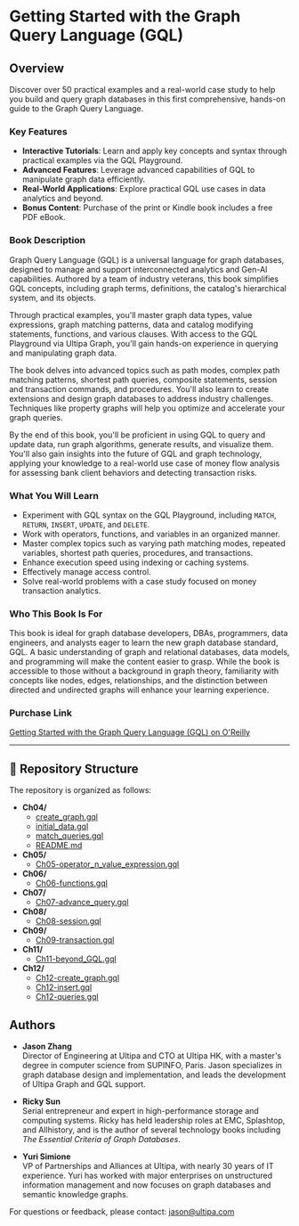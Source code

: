 # Getting Started with the Graph Query Language (GQL)

## Overview

Discover over 50 practical examples and a real-world case study to help you build and query graph databases in this first comprehensive, hands-on guide to the Graph Query Language.

### Key Features

- **Interactive Tutorials**: Learn and apply key concepts and syntax through practical examples via the GQL Playground.
- **Advanced Features**: Leverage advanced capabilities of GQL to manipulate graph data efficiently.
- **Real-World Applications**: Explore practical GQL use cases in data analytics and beyond.
- **Bonus Content**: Purchase of the print or Kindle book includes a free PDF eBook.

### Book Description

Graph Query Language (GQL) is a universal language for graph databases, designed to manage and support interconnected analytics and Gen-AI capabilities. Authored by a team of industry veterans, this book simplifies GQL concepts, including graph terms, definitions, the catalog's hierarchical system, and its objects.

Through practical examples, you'll master graph data types, value expressions, graph matching patterns, data and catalog modifying statements, functions, and various clauses. With access to the GQL Playground via Ultipa Graph, you'll gain hands-on experience in querying and manipulating graph data.

The book delves into advanced topics such as path modes, complex path matching patterns, shortest path queries, composite statements, session and transaction commands, and procedures. You'll also learn to create extensions and design graph databases to address industry challenges. Techniques like property graphs will help you optimize and accelerate your graph queries.

By the end of this book, you'll be proficient in using GQL to query and update data, run graph algorithms, generate results, and visualize them. You'll also gain insights into the future of GQL and graph technology, applying your knowledge to a real-world use case of money flow analysis for assessing bank client behaviors and detecting transaction risks.

### What You Will Learn

- Experiment with GQL syntax on the GQL Playground, including `MATCH`, `RETURN`, `INSERT`, `UPDATE`, and `DELETE`.
- Work with operators, functions, and variables in an organized manner.
- Master complex topics such as varying path matching modes, repeated variables, shortest path queries, procedures, and transactions.
- Enhance execution speed using indexing or caching systems.
- Effectively manage access control.
- Solve real-world problems with a case study focused on money transaction analytics.

### Who This Book Is For

This book is ideal for graph database developers, DBAs, programmers, data engineers, and analysts eager to learn the new graph database standard, GQL. A basic understanding of graph and relational databases, data models, and programming will make the content easier to grasp. While the book is accessible to those without a background in graph theory, familiarity with concepts like nodes, edges, relationships, and the distinction between directed and undirected graphs will enhance your learning experience.

### Purchase Link

[Getting Started with the Graph Query Language (GQL) on O'Reilly](https://www.oreilly.com/library/view/getting-started-with/9781836204015/)

---

## 📂 Repository Structure

The repository is organized as follows:

- **Ch04/**
    - [create_graph.gql](./Ch04/create_graph.gql)
    - [initial_data.gql](./Ch04/initial_data.gql)
    - [match_queries.gql](./Ch04/match_queries.gql)
    - [README.md](./Ch04/README.md)
- **Ch05/**
    - [Ch05-operator_n_value_expression.gql](./Ch05/Ch05-operator_n_value_expression.gql)
- **Ch06/**
    - [Ch06-functions.gql](./Ch06/Ch06-functions.gql)
- **Ch07/**
    - [Ch07-advance_query.gql](./Ch07/Ch07-advance_query.gql)
- **Ch08/**
    - [Ch08-session.gql](./Ch08/Ch08-session.gql)
- **Ch09/**
    - [Ch09-transaction.gql](./Ch09/Ch09-transaction.gql)
- **Ch11/**
    - [Ch11-beyond_GQL.gql](./Ch11/Ch11-beyond_GQL.gql)
- **Ch12/**
    - [Ch12-create_graph.gql](./Ch12/Ch12-create_graph.gql)
    - [Ch12-insert.gql](./Ch12/Ch12-insert.gql)
    - [Ch12-queries.gql](./Ch12/Ch12-queries.gql)



## Authors

- **Jason Zhang**  
  Director of Engineering at Ultipa and CTO at Ultipa HK, with a master's degree in computer science from SUPINFO, Paris. Jason specializes in graph database design and implementation, and leads the development of Ultipa Graph and GQL support.


- **Ricky Sun**  
  Serial entrepreneur and expert in high-performance storage and computing systems. Ricky has held leadership roles at EMC, Splashtop, and Allhistory, and is the author of several technology books including _The Essential Criteria of Graph Databases_.


- **Yuri Simione**  
  VP of Partnerships and Alliances at Ultipa, with nearly 30 years of IT experience. Yuri has worked with major enterprises on unstructured information management and now focuses on graph databases and semantic knowledge graphs.

For questions or feedback, please contact:  [jason@ultipa.com](mailto:jason@ultipa.com)
